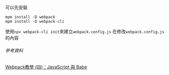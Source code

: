 可以先安裝
```
mpm install -D webpack
mpm install -D webpack-cli
```
使用`npx webpack-cli init`來建立`webpack.config.js`
在修改`webpack.config.js`的內容

###### 參考資料
[Webpack教學 (四)：JavaScript 與 Babe](https://medium.com/@Mike_Cheng1208/webpack%E6%95%99%E5%AD%B8-%E5%9B%9B-javascript-%E8%88%87-babel-1d7acd911e63)